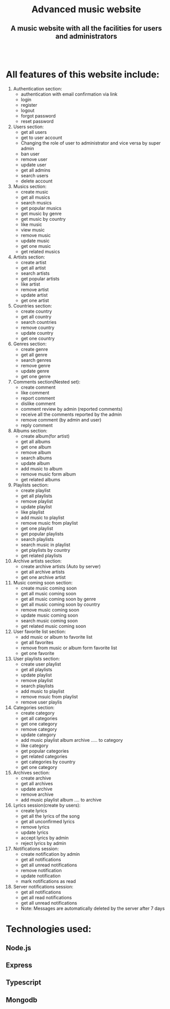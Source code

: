 <h1 align="center">Advanced music website</h1>
<h2 align="center">A music website with all the facilities for users and administrators</h2>

<br><br><h1>All features of this website include:</h1>

1. Authentication section:
     - authentication with email confirmation via link
     - login
     - register
     - logout
     - forgot password
     - reset password
2. Users section:
     - get all users
     - get to user account
     - Changing the role of user to administrator and vice versa by super admin
     - ban user
     - remove user
     - update user
     - get all admins
     - search users
     - delete account
3. Musics section:
     - create music
     - get all musics
     - search musics
     - get popular musics
     - get music by genre
     - get music by country
     - like music
     - view music
     - remove music
     - update music
     - get one music
     - get related musics
4. Artists section:
     - create artist
     - get all artist
     - search artists
     - get popular artists
     - like artist
     - remove artist
     - update artist
     - get one artist
5. Countries section:
     - create country
     - get all country
     - search countries
     - remove country
     - update country
     - get one country
6. Genres section:
     - create genre
     - get all genre
     - search genres
     - remove genre
     - update genre
     - get one genre
7. Comments section(Nested set):
     - create comment
     - like comment
     - report comment
     - dislike comment
     - comment review by admin (reported comments)
     - receive all the comments reported by the admin
     - remove comment (by admin and user)
     - reply comment
8. Albums section:
     - create album(for artist)
     - get all albums
     - get one album
     - remove album
     - search albums
     - update album
     - add music to album
     - remove music form album
     - get related albums
9. Playlists section:
     - create playlist
     - get all playlists
     - remove playlist
     - update playlist
     - like playlist
     - add music to playlist
     - remove music from playlist
     - get one playlist
     - get popular playlists
     - search playlists
     - search music in playlist
     - get playlists by country
     - get related playlists
10. Archive artists section:
     - create archive artists (Auto by server)
     - get all archive artists
     - get one archive artist
11. Music coming soon section:
     - create music coming soon
     - get all music coming soon
     - get all music coming soon by genre
     - get all music coming soon by country
     - remove music coming soon
     - update music coming soon
     - search music coming soon
     - get related music coming soon
12. User favorite list section:
     - add music or album to favorite list
     - get all favorites
     - remove from music or album form favorite list
     - get one favorite 
13. User playlists section:
     - create user playlist
     - get all playlists
     - update playlist
     - remove playlist
     - search playlists
     - add music to playlist
     - remove msuic from playlist
     - remove user playlis
14. Categories section:
     - create category
     - get all categories
     - get one category
     - remove category
     - update category
     - add music playlist album archive ..... to category
     - like category
     - get popular categories
     - get related categories
     - get categories by country
     - get one category
15. Archives section:
     - create archive
     - get all archives
     -  update archive
     -  remove archive
     -  add music playlist album .... to archive
16. Lyrics session(create by users):
     - create lyrics
     - get all the lyrics of the song
     - get all unconfirmed lyrics
     - remove lyrics
     - update lyrics
     - accept lyrics by admin
     - reject lyrics by admin
17. Notifications session:
     - create notification by admin
     - get all notifications
     - get all unread notifications
     - remove notification
     - update notification
     - mark notifications as read
18. Server notifications session:
     - get all notifications
     - get all read notifications
     - get all unread notifications
     - Note: Messages are automatically deleted by the server after 7 days

# Technologies used:
## Node.js
## Express
## Typescript
## Mongodb
